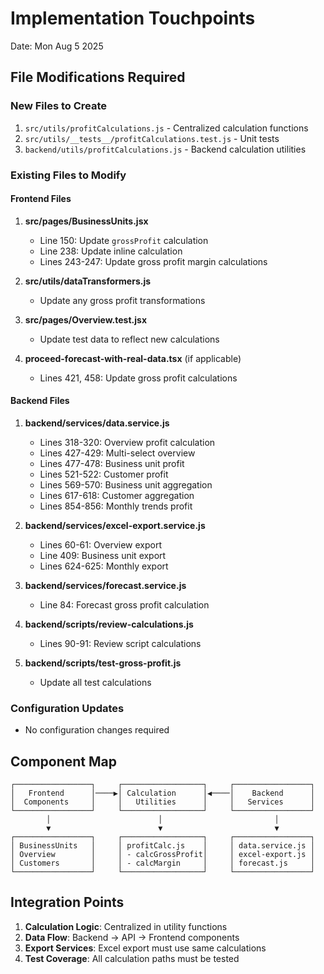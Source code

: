 # Implementation Touchpoints
Date: Mon Aug 5 2025

## File Modifications Required

### New Files to Create
1. `src/utils/profitCalculations.js` - Centralized calculation functions
2. `src/utils/__tests__/profitCalculations.test.js` - Unit tests
3. `backend/utils/profitCalculations.js` - Backend calculation utilities

### Existing Files to Modify

#### Frontend Files
1. **src/pages/BusinessUnits.jsx**
   - Line 150: Update `grossProfit` calculation
   - Line 238: Update inline calculation
   - Lines 243-247: Update gross profit margin calculations

2. **src/utils/dataTransformers.js**
   - Update any gross profit transformations

3. **src/pages/Overview.test.jsx**
   - Update test data to reflect new calculations

4. **proceed-forecast-with-real-data.tsx** (if applicable)
   - Lines 421, 458: Update gross profit calculations

#### Backend Files
1. **backend/services/data.service.js**
   - Lines 318-320: Overview profit calculation
   - Lines 427-429: Multi-select overview
   - Lines 477-478: Business unit profit
   - Lines 521-522: Customer profit
   - Lines 569-570: Business unit aggregation
   - Lines 617-618: Customer aggregation
   - Lines 854-856: Monthly trends profit

2. **backend/services/excel-export.service.js**
   - Lines 60-61: Overview export
   - Line 409: Business unit export
   - Lines 624-625: Monthly export

3. **backend/services/forecast.service.js**
   - Line 84: Forecast gross profit calculation

4. **backend/scripts/review-calculations.js**
   - Lines 90-91: Review script calculations

5. **backend/scripts/test-gross-profit.js**
   - Update all test calculations

### Configuration Updates
- No configuration changes required

## Component Map
```
┌─────────────────┐     ┌──────────────────┐     ┌─────────────────┐
│   Frontend      │────▶│ Calculation      │◀────│    Backend      │
│  Components     │     │   Utilities      │     │   Services      │
└─────────────────┘     └──────────────────┘     └─────────────────┘
        │                        │                         │
        ▼                        ▼                         ▼
┌─────────────────┐     ┌──────────────────┐     ┌─────────────────┐
│ BusinessUnits   │     │ profitCalc.js    │     │ data.service.js │
│ Overview        │     │ - calcGrossProfit│     │ excel-export.js │
│ Customers       │     │ - calcMargin     │     │ forecast.js     │
└─────────────────┘     └──────────────────┘     └─────────────────┘
```

## Integration Points
1. **Calculation Logic**: Centralized in utility functions
2. **Data Flow**: Backend → API → Frontend components
3. **Export Services**: Excel export must use same calculations
4. **Test Coverage**: All calculation paths must be tested